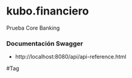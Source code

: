 # kubo.financiero
Prueba Core Banking

### Documentación Swagger
- http://localhost:8080/api/api-reference.html

#Tag
